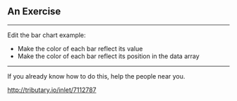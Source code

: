 ## An Exercise

***

Edit the bar chart example:

 * Make the color of each bar reflect its value
 * Make the color of each bar reflect its position in the data array

***

If you already know how to do this, help the people near you.

[ http://tributary.io/inlet/7112787 ]( http://tributary.io/inlet/7112787 )

